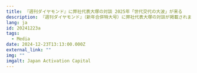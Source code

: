 ```yaml
---
title: 『週刊ダイヤモンド』に弊社代表大塚の対談 2025年「世代交代の大波」が来る
description: 『週刊ダイヤモンド』（新年合併特大号）に弊社代表大塚の対談が掲載されました　‐連載小説『ブティック』特別鼎談　2025年「世代交代の大波」が来る
lang: ja
id: 20241223a
tags:
  - Media
date: 2024-12-23T13:13:00.000Z
external_link: ""
img: ""
imgalt: Japan Activation Capital
---
```

